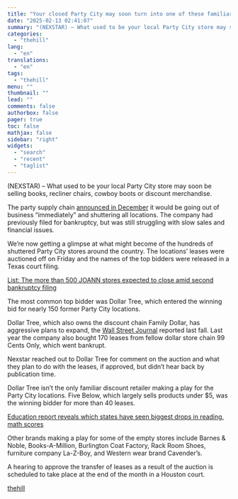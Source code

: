```yaml
---
title: "Your closed Party City may soon turn into one of these familiar stores"
date: "2025-02-13 02:41:07"
summary: "(NEXSTAR) – What used to be your local Party City store may soon be selling books, recliner chairs, cowboy boots or discount merchandise. The party supply chain announced in December it would be going out of business “immediately” and shuttering all locations. The company had previously filed for bankruptcy, but..."
categories:
  - "thehill"
lang:
  - "en"
translations:
  - "en"
tags:
  - "thehill"
menu: ""
thumbnail: ""
lead: ""
comments: false
authorbox: false
pager: true
toc: false
mathjax: false
sidebar: "right"
widgets:
  - "search"
  - "recent"
  - "taglist"
---
```


(NEXSTAR) – What used to be your local Party City store may soon be selling books, recliner chairs, cowboy boots or discount merchandise.

The party supply chain [announced in December](https://thehill.com/homenews/nexstar_media_wire/5051066-party-city-going-out-of-business-starting-process-immediately-report/) it would be going out of business “immediately” and shuttering all locations. The company had previously filed for bankruptcy, but was still struggling with slow sales and financial issues.

We’re now getting a glimpse at what might become of the hundreds of shuttered Party City stores around the country. The locations’ leases were auctioned off on Friday and the names of the top bidders were released in a Texas court filing.

[List: The more than 500 JOANN stores expected to close amid second bankruptcy filing](https://thehill.com/homenews/nexstar_media_wire/5140608-list-the-500-joann-stores-expected-to-close-amid-second-bankruptcy-filing/?ipid=promo-link-block1) 

The most common top bidder was Dollar Tree, which entered the winning bid for nearly 150 former Party City locations.

Dollar Tree, which also owns the discount chain Family Dollar, has aggressive plans to expand, the [Wall Street Journal](https://www.wsj.com/business/retail/dollar-stores-expanding-sales-lag-8118cb7d) reported last fall. Last year the company also bought 170 leases from fellow dollar store chain 99 Cents Only, which went bankrupt.

Nexstar reached out to Dollar Tree for comment on the auction and what they plan to do with the leases, if approved, but didn’t hear back by publication time.

Dollar Tree isn’t the only familiar discount retailer making a play for the Party City locations. Five Below, which largely sells products under $5, was the winning bidder for more than 40 leases.

[Education report reveals which states have seen biggest drops in reading, math scores](https://thehill.com/homenews/nexstar_media_wire/5139320-education-report-reveals-which-states-have-seen-biggest-drops-in-reading-math-scores/?ipid=promo-link-block2) 

Other brands making a play for some of the empty stores include Barnes & Noble, Books-A-Million, Burlington Coat Factory, Rack Room Shoes, furniture company La-Z-Boy, and Western wear brand Cavender’s.

A hearing to approve the transfer of leases as a result of the auction is scheduled to take place at the end of the month in a Houston court.

[thehill](https://thehill.com/homenews/nexstar_media_wire/5140861-your-closed-party-city-may-soon-turn-into-one-of-these-familiar-stores/)
